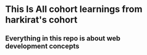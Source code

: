 <h1>This Is All cohort learnings from harkirat's cohort</h1>
<h2>Everything in this repo is about web development concepts</h2>

